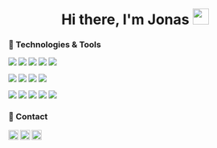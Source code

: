 <h1 align="center">Hi there, I'm Jonas <img
src="https://github.com/blackcater/blackcater/raw/main/images/Hi.gif" height="32" /></h1>

### 🔧 Technologies & Tools

![](https://img.shields.io/badge/Code-Php-informational?style=flat&logo=php&logoColor=white&color=6aa6f8)
![](https://img.shields.io/badge/Code-C-informational?style=flat&logo=c&logoColor=white&color=6aa6f8)
![](https://img.shields.io/badge/Code-Python-informational?style=flat&logo=python&logoColor=white&color=6aa6f8)
![](https://img.shields.io/badge/Code-JavaScript-informational?style=flat&logo=javascript&logoColor=white&color=6aa6f8)
![](https://img.shields.io/badge/OS-Linux-informational?style=flat&logo=linux&logoColor=white&color=6aa6f8)

![](https://img.shields.io/badge/Tools-Django-informational?style=flat&logo=django&logoColor=white&color=6aa6f8)
![](https://img.shields.io/badge/Tools-Laravel-informational?style=flat&logo=laravel&logoColor=white&color=6aa6f8)
![](https://img.shields.io/badge/Tools-Bootstrap-informational?style=flat&logo=bootstrap&logoColor=white&color=6aa6f8)
![](https://img.shields.io/badge/Tools-AmazonAWS-informational?style=flat&logo=amazon-aws&logoColor=white&color=6aa6f8)

![](https://img.shields.io/badge/Tools-Docker-informational?style=flat&logo=docker&logoColor=white&color=6aa6f8)
![](https://img.shields.io/badge/Tools-Jira-informational?style=flat&logo=jira&logoColor=white&color=6aa6f8)
![](https://img.shields.io/badge/Tools-Postman-informational?style=flat&logo=postman&logoColor=white&color=6aa6f8)
![](https://img.shields.io/badge/Tools-Git-informational?style=flat&logo=git&logoColor=white&color=6aa6f8)
![](https://img.shields.io/badge/Shell-Bash-informational?style=flat&logo=gnu-bash&logoColor=white&color=6aa6f8)


### 💬 Contact

<a href="https://linkedin.com/in/jonasvieiradesouza">
  <img align="left" alt="LinkedIn" width="20px" src="https://cdn.jsdelivr.net/npm/simple-icons@v3/icons/linkedin.svg" />
</a>
<a href="mailto:jonas.vieira.de.souza@gmail.com">
  <img align="left" alt="Gmail" width="20px"  src="https://cdn.jsdelivr.net/npm/simple-icons@3.13.0/icons/gmail.svg" />
</a>

<a href="https://www.instagram.com/jonasvieiradesouza/">
  <img align="left" alt="Instagram" width="20px" src="https://cdn.jsdelivr.net/npm/simple-icons@v3/icons/instagram.svg" />
</a>
